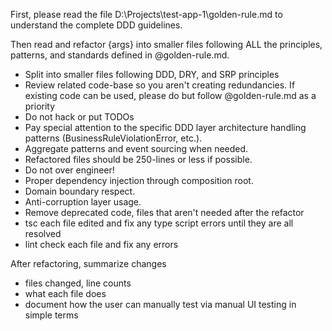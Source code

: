 First, please read the file D:\\Projects\\test-app-1\\golden-rule.md to understand the complete DDD guidelines.

Then read and refactor {args} into smaller files following ALL the principles, patterns, and standards defined in @golden-rule.md.
- Split into smaller files following DDD, DRY, and SRP principles
- Review related code-base so you aren't creating redundancies. If existing code can be used, please do but follow @golden-rule.md as a priority
- Do not hack or put TODOs
- Pay special attention to the specific DDD layer architecture handling patterns (BusinessRuleViolationError, etc.).
- Aggregate patterns and event sourcing when needed.
- Refactored files should be 250-lines or less if possible.
- Do not over engineer!
- Proper dependency injection through composition root.
- Domain boundary respect.
- Anti-corruption layer usage.
- Remove deprecated code, files that aren't needed after the refactor
- tsc each file edited and fix any type script errors until they are all resolved
- lint check each file and fix any errors

After refactoring, summarize changes
- files changed, line counts
- what each file does
- document how the user can manually test via manual UI testing in simple terms